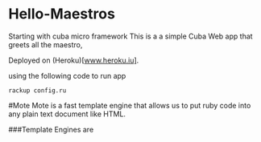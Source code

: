 # Hello-Maestros
Starting with cuba micro framework 
This is a a simple Cuba Web app that greets all the maestro,  

Deployed on (Heroku)[www.heroku.iu].

using the following code to run app
```
rackup config.ru
```

#Mote
Mote is a fast template engine that allows us to put ruby code into any plain text document like HTML.

###Template Engines
 are
